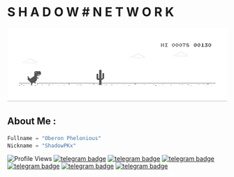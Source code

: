 # S H A D O W   # N E T W O R K
![Dyno](https://github.com/ShadowPKx/ShadowPKx/raw/master/dino.gif) 

## About Me :
```python
Fullname = "Oberon Phelonious"
Nickname = "ShadowPKx"
```

![Profile Views](https://hits.seeyoufarm.com/api/count/incr/badge.svg?url=https://github.com/ShadowPKx/&title=Profile%20Views)
[![telegram badge](https://img.shields.io/badge/WEBSITE-30302f?style=flat)](#)
[![telegram badge](https://img.shields.io/badge/SERVICES-30302f?style=flat)](#)
[![telegram badge](https://img.shields.io/badge/PORTFOLIO-30302f?style=flat)](#)
[![telegram badge](https://img.shields.io/badge/BIOGRAPHY-30302f?style=flat)](#)
[![telegram badge](https://img.shields.io/badge/RESUME-30302f?style=flat)](#)
[![telegram badge](https://img.shields.io/badge/ShadowPKx-30302f?style=flat&logo=telegram)](https://t.me/ShadowPKx)
